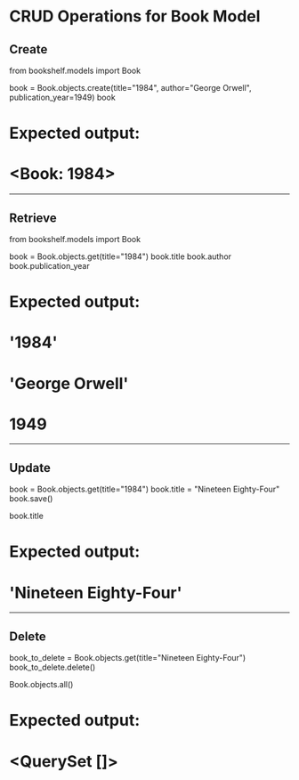 # CRUD Operations for Book Model

## Create
from bookshelf.models import Book

book = Book.objects.create(title="1984", author="George Orwell", publication_year=1949)
book
# Expected output:
# <Book: 1984>

---

## Retrieve
from bookshelf.models import Book

book = Book.objects.get(title="1984")
book.title
book.author
book.publication_year
# Expected output:
# '1984'
# 'George Orwell'
# 1949

---

## Update
book = Book.objects.get(title="1984")
book.title = "Nineteen Eighty-Four"
book.save()

book.title
# Expected output:
# 'Nineteen Eighty-Four'

---

## Delete
book_to_delete = Book.objects.get(title="Nineteen Eighty-Four")
book_to_delete.delete()

Book.objects.all()
# Expected output:
# <QuerySet []>
